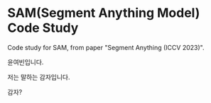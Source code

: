 # SAM(Segment Anything Model) Code Study

Code study for SAM, from paper "Segment Anything (ICCV 2023)". 

윤여빈입니다.

저는 말하는 감자입니다.

감자?
